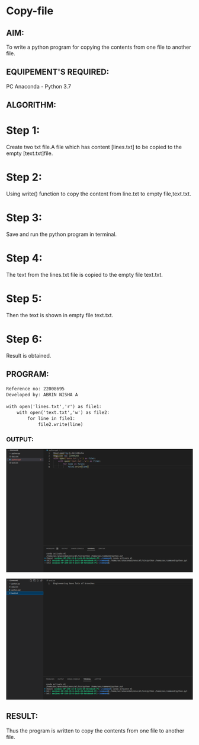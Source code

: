 # Copy-file

## AIM:
To write a python program for copying the contents from one file to another file.

## EQUIPEMENT'S REQUIRED: 
PC
Anaconda - Python 3.7

## ALGORITHM: 

# Step 1:

Create two txt file.A file which has content [lines.txt] to be copied to the empty [text.txt]file.

# Step 2: 

Using write() function to copy the content from line.txt to empty file,text.txt.
 
# Step 3:

Save and run the python program in terminal.

# Step 4: 
 The text from the lines.txt file is copied to the empty file text.txt.

# Step 5: 

Then the text is shown in empty file text.txt.

# Step 6: 

Result is obtained.


## PROGRAM:
```
Reference no: 22008695
Developed by: ABRIN NISHA A

with open('lines.txt','r') as file1:
    with open('text.txt','w') as file2:
        for line in file1:
            file2.write(line)
```

### OUTPUT:
![](./ss1.png)

![](./ss.png)


## RESULT:
Thus the program is written to copy the contents from one file to another file.